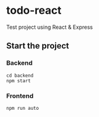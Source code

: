 # todo-react
Test project using React & Express
## Start the project
### Backend
```batch
cd backend
npm start
```
### Frontend
```batch
npm run auto
```